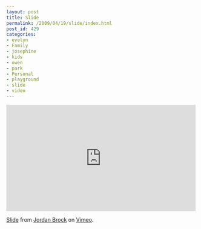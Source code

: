 ```yaml
---
layout: post
title: Slide
permalink: /2009/04/19/slide/index.html
post_id: 429
categories: 
- evelyn
- Family
- josephine
- kids
- owen
- park
- Personal
- playground
- slide
- video
---
```


<iframe src="http://player.vimeo.com/video/4210376" width="500" height="281" frameborder="0" webkitAllowFullScreen mozallowfullscreen allowFullScreen></iframe> <p><a href="http://vimeo.com/4210376">Slide</a> from <a href="http://vimeo.com/jordanbrock">Jordan Brock</a> on <a href="http://vimeo.com">Vimeo</a>.</p>
